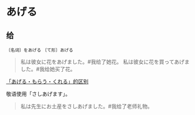 # あげる

## 给

`〔名词〕をあげる` `〔て形〕あげる`

> 私は彼女に花をあげました。#我给了她花。
> 私は彼女に花を買ってあげました。#我给她买了花。

[「あげる・もらう・くれる」的区别](./diff#あげるもらうくれる)

敬语使用「さしあげます」。

> 私は先生にお土産をさしあげました。#我给了老师礼物。
